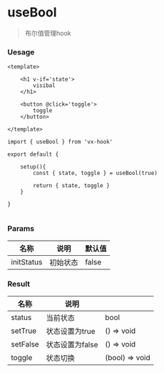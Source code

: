 # useBool

> 布尔值管理hook



### Uesage

```vue
<template>
		
	<h1 v-if='state'>
        visibal
    </h1>

	<button @click='toggle'>
        toggle
    </button>
	
</template>

import { useBool } from 'vx-hook'

export default {
	
	setup(){
		const { state, toggle } = useBool(true)
		
		return { state, toggle }
	}

}


```


### Params

| 名称       | 说明     | 默认值 |
| ---------- | -------- | ------ |
| initStatus | 初始状态 | false  |



###  Result

| 名称     | 说明            |                |
| -------- | --------------- | -------------- |
| status   | 当前状态        | bool           |
| setTrue  | 状态设置为true  | () => void     |
| setFalse | 状态设置为false | () => void     |
| toggle   | 状态切换        | (bool) => void |


